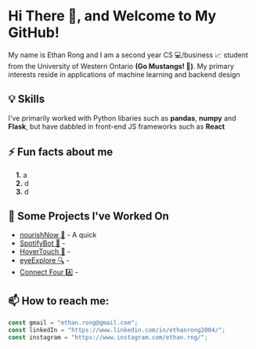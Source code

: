 # Hi There 👋, and Welcome to My GitHub!

My name is Ethan Rong and I am a second year CS 💻/business 📈 student from the University of Western Ontario **(Go Mustangs! 🐎)**. My primary interests reside in applications of machine learning and backend design 

## 💡 Skills
I've primarily worked with Python libaries such as **pandas**, **numpy** and **Flask**, but have dabbled in front-end JS frameworks such as **React** 

## ⚡ Fun facts about me
 &nbsp; &nbsp;  **1.** a <br>
 &nbsp; &nbsp;  **2.** d <br>
 &nbsp; &nbsp;  **3.** d <br>

## 🔭 Some Projects I've Worked On
  * [nourishNow 🍲](https://devpost.com/software/norishnow) - A quick 
  * [SpotifyBot 🤖](https://github.com/ethan-rng/spotifyBot) - 
  * [HoverTouch 🚁](https://devpost.com/software/hovertouch) - 
  * [eyeExplore 🔍](https://devpost.com/software/eyeexplore) -
  * [Connect Four 4️⃣](https://github.com/ethan-rng/connectFour) - 

## 📫 How to reach me:
```javascript
const gmail = "ethan.rong@gmail.com";
const linkedIn = "https://www.linkedin.com/in/ethanrong2004/";
const instagram = "https://www.instagram.com/ethan.rng/";
